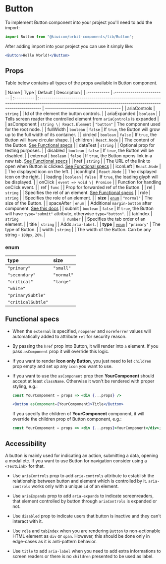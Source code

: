# Button

To implement Button component into your project you'll need to add the import:

```jsx
import Button from "@kiwicom/orbit-components/lib/Button";
```

After adding import into your project you can use it simply like:

```jsx
<Button>Hello World!</Button>
```

## Props

Table below contains all types of the props available in Button component.

| Name         | Type                       | Default     | Description                                                                                                                                                    |
| :----------- | :------------------------- | :---------- | :------------------------------------------------------------------------------------------------------------------------------------------------------------- | -------------------------------------- |
| ariaControls | `string`                   |             | Id of the element the button controls.                                                                                                                         |
| ariaExpanded | `boolean`                  |             | Tells screen reader the controlled element from `ariaControls` is expanded                                                                                     |
| asComponent  | `string \| React.Element`  | `"button"`  | The component used for the root node.                                                                                                                          |
| fullWidth    | `boolean`                  | `false`     | If `true`, the Button will grow up to the full width of its container.                                                                                         |
| circled      | `boolean`                  | `false`     | If `true`, the Button will have circular shape.                                                                                                                |
| children     | `React.Node`               |             | The content of the Button. [See Functional specs](#functional-specs)                                                                                           |
| dataTest     | `string`                   |             | Optional prop for testing purposes.                                                                                                                            |
| disabled     | `boolean`                  | `false`     | If `true`, the Button will be disabled.                                                                                                                        |
| external     | `boolean`                  | `false`     | If `true`, the Button opens link in a new tab. [See Functional specs](#functional-specs)                                                                       |
| href         | `string`                   |             | The URL of the link to open when Button is clicked. [See Functional specs](#functional-specs)                                                                  |
| iconLeft     | `React.Node`               |             | The displayed icon on the left.                                                                                                                                |
| iconRight    | `React.Node`               |             | The displayed icon on the right.                                                                                                                               |
| loading      | `boolean`                  | `false`     | If `true`, the loading glyph will be displayed.                                                                                                                |
| onClick      | `event => void \| Promise` |             | Function for handling onClick event.                                                                                                                           |
| ref          | `func`                     |             | Prop for forwarded ref of the Button.                                                                                                                          |
| rel          | `string`                   |             | Specifies the rel of an element. [See Functional specs](#functional-specs)                                                                                     |
| role         | `string`                   |             | Specifies the role of an element.                                                                                                                              |
| **size**     | [`enum`](#enum)            | `"normal"`  | The size of the Button.                                                                                                                                        |
| spaceAfter   | `enum`                     |             | Additional `margin-bottom` after component. [See this docs](https://github.com/kiwicom/orbit/tree/master/packages/orbit-components/src/common/getSpacingToken) |
| submit       | `boolean`                  | `false`     | If `true`, the Button will have `type="submit"` attribute, otherwise `type="button"`.                                                                          |
| tabIndex     | `string                    | number`     |                                                                                                                                                                | Specifies the tab order of an element. |
| title        | `string`                   |             | Adds `aria-label`.                                                                                                                                             |
| **type**     | [`enum`](#enum)            | `"primary"` | The type of Button.                                                                                                                                            |
| width        | `string`                   |             | The width of the Button. Can be any string - `100px`, `20%`.                                                                                                   |

### enum

| type               | size       |
| :----------------- | :--------- |
| `"primary"`        | `"small"`  |
| `"secondary"`      | `"normal"` |
| `"critical"`       | `"large"`  |
| `"white"`          |            |
| `"primarySubtle"`  |            |
| `"criticalSubtle"` |            |

## Functional specs

- When the `external` is specified, `noopener` and `noreferrer` values will automatically added to attribute `rel` for security reason.

* By passing the `href` prop into Button, it will render into `a` element. If you pass `asComponent` prop it will override this logic.

- If you want to render **Icon only Button**, you just need to let `children` prop empty and set up any `icon` you want to use.

* If you want to use the `asComponent` prop then **YourComponent** should accept at least `className`. Otherwise it won't be rendered with proper styling, e.g.:

  ```jsx
  const YourComponent = props => <div {...props} />

  <Button asComponent={YourComponent}>Title</Button>
  ```

  If you specify the children of **YourComponent** component, it will override the children prop of Button component, e.g.:

  ```jsx
  const YourComponent = props => <div {...props}>YourComponent</div>;
  ```

## Accessibility

A button is mainly used for indicating an action, submitting a data, opening a modal etc. If you want to use Button for navigation consider using a `<TextLink>` for that.

- Use `ariaControls` prop to add `aria-controls` attribute to establish the relationship between button and element which is controlled by it. `aria-controls` works only with a unique `id` of an element.

- Use `ariaExpands` prop to add `aria-expands` to indicate screenreaders, that element controlled by button through `ariaControls` is expanded or not.

- Use `disabled` prop to indicate users that button is inactive and they can't interact with it.

- Use `role` and `tabIndex` when you are rendering `Button` to non-actionable HTML element as `div` or `span`. However, this should be done only in edge-cases as it is anti-pattern behavior.

- Use `title` to add `aria-label` when you need to add extra informations to screen readers or there is no `children` presented to be used as label.
